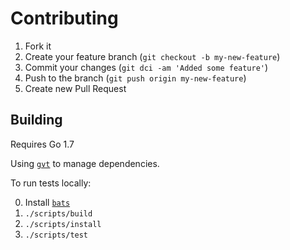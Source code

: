 # Contributing

1. Fork it
2. Create your feature branch (`git checkout -b my-new-feature`)
3. Commit your changes (`git dci -am 'Added some feature'`)
4. Push to the branch (`git push origin my-new-feature`)
5. Create new Pull Request

## Building

Requires Go 1.7

Using [`gvt`](https://github.com/FiloSottile/gvt) to manage dependencies.

To run tests locally:

0. Install [`bats`](https://github.com/sstephenson/bats.git)
0. `./scripts/build`
0. `./scripts/install`
0. `./scripts/test`
